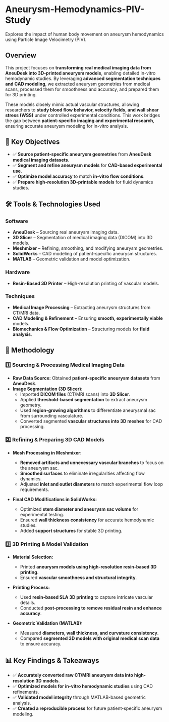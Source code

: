 # Aneurysm-Hemodynamics-PIV-Study
Explores the impact of human body movement on aneurysm hemodynamics using Particle Image Velocimetry (PIV). 
## **Overview**  
This project focuses on **transforming real medical imaging data from AneuDesk into 3D-printed aneurysm models**, enabling detailed in-vitro hemodynamic studies. By leveraging **advanced segmentation techniques and CAD modeling**, we extracted aneurysm geometries from medical scans, processed them for smoothness and accuracy, and prepared them for 3D printing.  

These models closely mimic actual vascular structures, allowing researchers to **study blood flow behavior, velocity fields, and wall shear stress (WSS)** under controlled experimental conditions. This work bridges the gap between **patient-specific imaging and experimental research**, ensuring accurate aneurysm modeling for in-vitro analysis.  


## 🔬 **Key Objectives**
- ✅ **Source patient-specific aneurysm geometries** from **AneuDesk medical imaging datasets**.  
- ✅ **Segment and refine aneurysm models** for **CAD-based experimental use**.  
- ✅ **Optimize model accuracy** to match **in-vitro flow conditions**.  
- ✅ **Prepare high-resolution 3D-printable models** for fluid dynamics studies.  


## 🛠 **Tools & Technologies Used**
### **Software**
- **AneuDesk** – Sourcing real aneurysm imaging data.  
- **3D Slicer** – Segmentation of medical imaging data (DICOM) into 3D models.  
- **Meshmixer** – Refining, smoothing, and modifying aneurysm geometries.  
- **SolidWorks** – CAD modeling of patient-specific aneurysm structures.  
- **MATLAB** – Geometric validation and model optimization.  

### **Hardware**
- **Resin-Based 3D Printer** – High-resolution printing of vascular models.  

### **Techniques**
- **Medical Image Processing** – Extracting aneurysm structures from CT/MRI data.  
- **CAD Modeling & Refinement** – Ensuring **smooth, experimentally viable** models.  
- **Biomechanics & Flow Optimization** – Structuring models for **fluid analysis**.  


## 🔬 **Methodology**
### **1️⃣ Sourcing & Processing Medical Imaging Data**
- **Raw Data Source:** Obtained **patient-specific aneurysm datasets** from **AneuDesk**.  
- **Image Segmentation (3D Slicer):**  
  - Imported **DICOM files** (CT/MRI scans) into **3D Slicer**.  
  - Applied **threshold-based segmentation** to extract aneurysm geometry.  
  - Used **region-growing algorithms** to differentiate aneurysmal sac from surrounding vasculature.  
  - Converted segmented **vascular structures into 3D meshes** for CAD processing.  

### **2️⃣ Refining & Preparing 3D CAD Models**
- **Mesh Processing in Meshmixer:**  
  - **Removed artifacts and unnecessary vascular branches** to focus on the aneurysm sac.  
  - **Smoothed surfaces** to eliminate irregularities affecting flow dynamics.  
  - Adjusted **inlet and outlet diameters** to match experimental flow loop requirements.  

- **Final CAD Modifications in SolidWorks:**  
  - Optimized **stem diameter and aneurysm sac volume** for experimental testing.  
  - Ensured **wall thickness consistency** for accurate hemodynamic studies.  
  - Added **support structures** for stable 3D printing.  

### **3️⃣ 3D Printing & Model Validation**
- **Material Selection:**  
  - Printed **aneurysm models using high-resolution resin-based 3D printing**.  
  - Ensured **vascular smoothness and structural integrity**.  

- **Printing Process:**  
  - Used **resin-based SLA 3D printing** to capture intricate vascular details.  
  - Conducted **post-processing to remove residual resin and enhance accuracy**.  

- **Geometric Validation (MATLAB):**  
  - Measured **diameters, wall thickness, and curvature consistency**.  
  - Compared **segmented 3D models with original medical scan data** to ensure accuracy.  


## 📊 **Key Findings & Takeaways**
- ✅ **Accurately converted raw CT/MRI aneurysm data into high-resolution 3D models**.  
- ✅ **Optimized models for in-vitro hemodynamic studies** using CAD refinements.  
- ✅ **Validated model integrity** through MATLAB-based geometric analysis.  
- ✅ **Created a reproducible process** for future patient-specific aneurysm modeling.  
